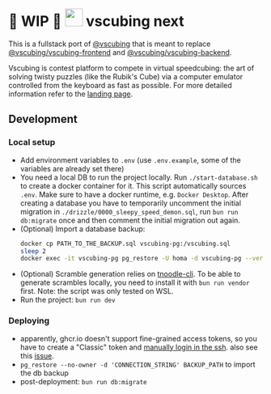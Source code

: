 # 🚧 WIP 🚧  <img src="https://vscubing.com/favicon.svg" width="35px" /> vscubing next

This is a fullstack port of [@vscubing](https://github.com/vscubing) that is meant to replace [@vscubing/vscubing-frontend](https://github.com/vscubing/vscubing-frontend) and [@vscubing/vscubing-backend](https://github.com/vscubing/vscubing-backend).

Vscubing is contest platform to compete in virtual speedcubing: the art of solving twisty puzzles (like the Rubik's Cube) via a computer emulator controlled from the keyboard as fast as possible. For more detailed information refer to the [landing page](https://vscubing.com/landing).

## Development

### Local setup

- Add environment variables to `.env` (use `.env.example`, some of the variables are already set there)
- You need a local DB to run the project locally. Run `./start-database.sh` to create a docker container for it. This script automatically sources `.env`. Make sure to have a docker runtime, e.g. `Docker Desktop`. After creating a database you have to temporarily uncomment the initial migration in `./drizzle/0000_sleepy_speed_demon.sql`, run `bun run db:migrate` once and then comment the initial migration out again.
- (Optional) Import a database backup:
    ```bash
    docker cp PATH_TO_THE_BACKUP.sql vscubing-pg:/vscubing.sql
    sleep 2
    docker exec -it vscubing-pg pg_restore -U homa -d vscubing-pg --verbose /vscubing.sql
    ```
- (Optional) Scramble generation relies on [tnoodle-cli](https://github.com/SpeedcuberOSS/tnoodle-cli). To be able to generate scrambles locally, you need to install it with `bun run vendor` first. Note: the script was only tested on WSL.
- Run the project: `bun run dev`

### Deploying

- apparently, ghcr.io doesn't support fine-grained access tokens, so you have to create a "Classic" token and [manually login in the ssh](https://coolify.io/docs/knowledge-base/docker/registry#docker-credentials). also see this [issue](https://github.com/docker/docker-credential-helpers/issues/182#issuecomment-1898955055).
- `pg_restore --no-owner -d 'CONNECTION_STRING' BACKUP_PATH` to import the db backup
- post-deployment: `bun run db:migrate`
